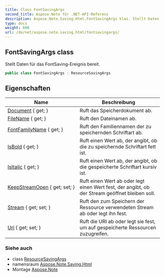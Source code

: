 ```yaml
---
title: Class FontSavingArgs
second_title: Aspose.Note für .NET-API-Referenz
description: Aspose.Note.Saving.Html.FontSavingArgs klas. Stellt Daten für das FontSavingEreignis bereit.
type: docs
weight: 600
url: /de/net/aspose.note.saving.html/fontsavingargs/
---
```

## FontSavingArgs class

Stellt Daten für das FontSaving-Ereignis bereit.

```csharp
public class FontSavingArgs : ResourceSavingArgs
```

## Eigenschaften

| Name | Beschreibung |
| --- | --- |
| [Document](../../aspose.note.saving.html/resourcesavingargs/document/) { get; } | Ruft das Speicherdokument ab. |
| [FileName](../../aspose.note.saving.html/resourcesavingargs/filename/) { get; } | Ruft den Dateinamen ab. |
| [FontFamilyName](../../aspose.note.saving.html/fontsavingargs/fontfamilyname/) { get; } | Ruft den Familiennamen der zu speichernden Schriftart ab. |
| [IsBold](../../aspose.note.saving.html/fontsavingargs/isbold/) { get; } | Ruft einen Wert ab, der angibt, ob die zu speichernde Schriftart fett ist. |
| [IsItalic](../../aspose.note.saving.html/fontsavingargs/isitalic/) { get; } | Ruft einen Wert ab, der angibt, ob die gespeicherte Schriftart kursiv ist. |
| [KeepStreamOpen](../../aspose.note.saving.html/resourcesavingargs/keepstreamopen/) { get; set; } | Ruft einen Wert ab oder legt einen Wert fest, der angibt, ob der Stream geöffnet bleiben soll. |
| [Stream](../../aspose.note.saving.html/resourcesavingargs/stream/) { get; set; } | Ruft den zum Speichern der Ressource verwendeten Stream ab oder legt ihn fest. |
| [Uri](../../aspose.note.saving.html/resourcesavingargs/uri/) { get; set; } | Ruft die URI ab oder legt sie fest, um auf gespeicherte Ressourcen zuzugreifen. |

### Siehe auch

* class [ResourceSavingArgs](../resourcesavingargs/)
* namensraum [Aspose.Note.Saving.Html](../../aspose.note.saving.html/)
* Montage [Aspose.Note](../../)


